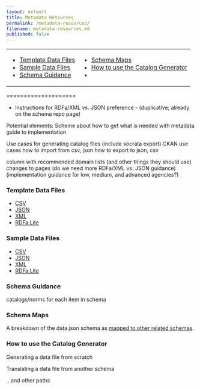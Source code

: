 ```yaml
---
layout: default
title: Metadata Resources
permalink: /metadata-resources/
filename: metadata-resources.md
published: false
---
```


<table width="60%">
<b><tr><td><ul>
<li><a href="http://project-open-data.github.com/metadata-resources/#template">Template Data Files</a></li>
<li><a href="http://project-open-data.github.com/metadata-resources/#sample">Sample Data Files</a></li>
<li><a href="http://project-open-data.github.com/metadata-resources/#guidance">Schema Guidance</a></li>
</ul></td>
<td><ul>
<li><a href="http://project-open-data.github.com/metadata-resources/#maps">Schema Maps</a></li>
<li><a href="http://project-open-data.github.com/metadata-resources/#generator">How to use the Catalog Generator</a></li>
<li><a href=""></a></li>
</ul></td></tr></b>
</table>
====================

* Instructions for RDFa/XML vs. JSON preference - (duplicative; already on the schema repo page)

Potential elements:
Scheme about how to get what is needed with metadata
guide to implementation

Use cases for generating catalog files (include socrata export)
CKAN use cases
how to import from csv, json
how to export to json, csv

column with recommended domain lists (and other things they should use)
changes to pages 
(do we need more RDFa/XML vs. JSON guidance)
(implementation guidance for low, medium, and advanced agencies?)



### Template Data Files<a id="template"></a>
* [CSV]()
* [JSON]()
* [XML]()
* [RDFa Lite]()


### Sample Data Files<a id="sample"></a>
* [CSV]()
* [JSON]()
* [XML]()
* [RDFa Lite]()

### Schema Guidance<a id="guidance"></a>

catalogs/norms for each item in schema

### Schema Maps<a id="maps"></a>

A breakdown of the data.json schema as [mapped to other related schemas]().  

### How to use the Catalog Generator<a id="generator"></a>

Generating a data file from scratch

Translating a data file from another schema

 ...and other paths